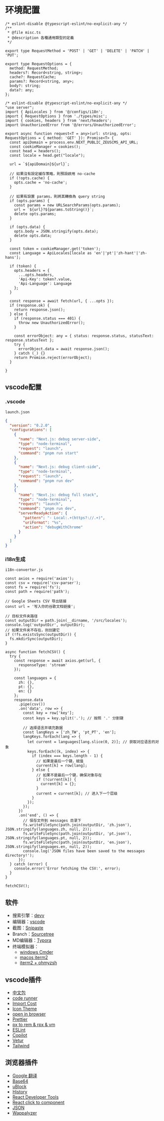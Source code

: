 # 环境配置
```
/* eslint-disable @typescript-eslint/no-explicit-any */
/**
 * @file misc.ts
 * @description 各種通用類型的定義
 */

export type RequestMethod = 'POST' | 'GET' | 'DELETE' | 'PATCH' | 'PUT';

export type RequestOptions = {
  method: RequestMethod;
  headers?: Record<string, string>;
  cache?: RequestCache;
  params?: Record<string, any>;
  body?: string;
  data?: any;
};

```
```
/* eslint-disable @typescript-eslint/no-explicit-any */
"use server";
import { ApiLocales } from '@/configs/i18n';
import { RequestOptions } from './types/misc';
import { cookies, headers } from 'next/headers';
import UnauthorizedError from '@/errors/UnauthorizedError';

export async function request<T = any>(url: string, opts: RequestOptions = { method: 'GET' }): Promise<T> {
  const apiDomain = process.env.NEXT_PUBLIC_ZEUSCMS_API_URL;
  const cookieManager = cookies();
  const head = headers();
  const locale = head.get("locale");
  
  url = `${apiDomain}${url}`;

  // 如果沒有設定緩存策略，則預設啟用 no-cache
  if (!opts.cache) {
    opts.cache = 'no-cache';
  }

  // 如果有設置 params，則將其轉換為 query string
  if (opts.params) {
    const params = new URLSearchParams(opts.params);
    url = `${url}?${params.toString()}`;
    delete opts.params;
  }

  if (opts.data) {
    opts.body = JSON.stringify(opts.data);
    delete opts.data;
  }

  const token = cookieManager.get('token');
  const Language = ApiLocales[locale as 'en'|'pt'|'zh-hant'|'zh-hans'];

  if (token) {
    opts.headers = {
      ...opts.headers,
      'Api-Key': token?.value,
      'Api-Language': Language
    };
  }

  const response = await fetch(url, { ...opts });
  if (response.ok) {
    return response.json();
  } else {
    if (response.status === 401) {
      throw new UnauthorizedError();
    }

    const errorObject: any = { status: response.status, statusText: response.statusText };
    try {
      errorObject.data = await response.json();
    } catch (_) {}
    return Promise.reject(errorObject);
  }

}

```
## vscode配置

### .vscode
`launch.json`
```json
{
  "version": "0.2.0",
  "configurations": [
    {
      "name": "Next.js: debug server-side",
      "type": "node-terminal",
      "request": "launch",
      "command": "pnpm run start"
    },
    {
      "name": "Next.js: debug client-side",
      "type": "node-terminal",
      "request": "launch",
      "command": "pnpm run dev"
    },
    {
      "name": "Next.js: debug full stack",
      "type": "node-terminal",
      "request": "launch",
      "command": "pnpm run dev",
      "serverReadyAction": {
        "pattern": "- Local:.+(https?://.+)",
        "uriFormat": "%s",
        "action": "debugWithChrome"
      }
    }
  ]
}
```

### i18n生成
`i18n-convertor.js`
```
const axios = require('axios');
const csv = require('csv-parser');
const fs = require('fs');
const path = require('path');

// Google Sheets CSV 导出链接
const url = '写入你的谷歌文档链接';

// 目标文件夹路径
const outputDir = path.join(__dirname, '/src/locales');
console.log('outputDir', outputDir);
// 如果文件夹不存在，则创建它
if (!fs.existsSync(outputDir)) {
  fs.mkdirSync(outputDir);
}

async function fetchCSV() {
  try {
    const response = await axios.get(url, {
      responseType: 'stream'
    });

    const languages = {
      zh: {},
      pt: {},
      en: {}
    };
    response.data
      .pipe(csv())
      .on('data', row => {
        const key = row['key'];
        const keys = key.split('.'); // 按照 '.' 分割键
        
        // 选择语言并填充数据
        const langKeys = ['zh_TW', 'pt_PT', 'en'];
        langKeys.forEach(lang => {
          let current = languages[lang.slice(0, 2)]; // 获取对应语言的对象
          keys.forEach((k, index) => {
            if (index === keys.length - 1) {
              // 如果是最后一个键，赋值
              current[k] = row[lang];
            } else {
              // 如果不是最后一个键，确保对象存在
              if (!current[k]) {
                current[k] = {};
              }
              current = current[k]; // 进入下一个层级
            }
          });
        });
      })
      .on('end', () => {
        // 保存文件到 messages 目录下
        fs.writeFileSync(path.join(outputDir, 'zh.json'), JSON.stringify(languages.zh, null, 2));
        fs.writeFileSync(path.join(outputDir, 'pt.json'), JSON.stringify(languages.pt, null, 2));
        fs.writeFileSync(path.join(outputDir, 'en.json'), JSON.stringify(languages.en, null, 2));
        console.log('JSON files have been saved to the messages directory!');
      });
  } catch (error) {
    console.error('Error fetching the CSV:', error);
  }
}

fetchCSV();
```

## 软件

- 搜索引擎：[devv](https://devv.ai/zh)
- 编辑器：[vscode](https://code.visualstudio.com/)
- 截图：[Snipaste](https://www.snipaste.com/)
- Branch：[Sourcetree](https://www.sourcetreeapp.com/)
- MD编辑器：[Typora](https://typora.io/)
- 终端模拟器：
    - [windows Cmder](https://cmder.app/)
    - [macos iterm2](https://iterm2.com/)
    - [iterm2 + ohmyzsh](https://medium.com/@lebonthe/%E2%91%A0%E2%91%A1%E2%91%A7-mac-%E7%9A%84-git-%E8%87%AA%E8%A8%82%E6%A8%A3%E5%BC%8F-30bdd64a9a39)

## vscode插件

- [中文包](https://marketplace.visualstudio.com/items?itemName=MS-CEINTL.vscode-language-pack-zh-hans)
- [code runner](https://marketplace.visualstudio.com/items?itemName=formulahendry.code-runner)
- [Import Cost](https://marketplace.visualstudio.com/items?itemName=wix.vscode-import-cost)
- [Icon Theme](https://marketplace.visualstudio.com/items?itemName=PKief.material-icon-theme)
- [open in browser](https://marketplace.visualstudio.com/items?itemName=techer.open-in-browser)
- [Prettier](https://marketplace.visualstudio.com/items?itemName=esbenp.prettier-vscode)
- [px to rem & rpx & vm](https://marketplace.visualstudio.com/items?itemName=cipchk.cssrem)
- [ESLint](https://marketplace.visualstudio.com/items?itemName=dbaeumer.vscode-eslint)
- [Copilot](https://marketplace.visualstudio.com/items?itemName=GitHub.copilot)
- [Vetur](https://marketplace.visualstudio.com/items?itemName=octref.vetur)
- [Tailwind](https://marketplace.visualstudio.com/items?itemName=bradlc.vscode-tailwindcss)

## 浏览器插件

- [Google 翻译](https://chrome.google.com/webstore/detail/aapbdbdomjkkjkaonfhkkikfgjllcleb)
- [Base64](https://chrome.google.com/webstore/detail/llcfmnginbnmkeddkjjellcimmffjdcf)
- [uBlock](https://chrome.google.com/webstore/detail/cjpalhdlnbpafiamejdnhcphjbkeiagm)
- [History](https://chrome.google.com/webstore/detail/fbmkfdfomhhlonpbnpiibloacemdhjjm)
- [React Developer Tools](https://chrome.google.com/webstore/detail/fmkadmapgofadopljbjfkapdkoienihi)
- [React click to component](https://chromewebstore.google.com/detail/react1s/gpcoahaomdfmekggblkckofkgjggnjlp)
- [JSON](https://chromewebstore.google.com/detail/fehelper%E5%89%8D%E7%AB%AF%E5%8A%A9%E6%89%8B/pkgccpejnmalmdinmhkkfafefagiiiad)
- [Wappalyzer](https://chromewebstore.google.com/detail/wappalyzer-technology-pro/gppongmhjkpfnbhagpmjfkannfbllamg)
